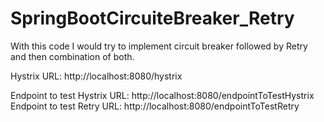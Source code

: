 # SpringBootCircuiteBreaker_Retry
With this code I would try to implement circuit breaker followed by Retry and then combination of both.

Hystrix URL:  http://localhost:8080/hystrix

Endpoint to test Hystrix URL:       http://localhost:8080/endpointToTestHystrix
Endpoint to test Retry URL:         http://localhost:8080/endpointToTestRetry


